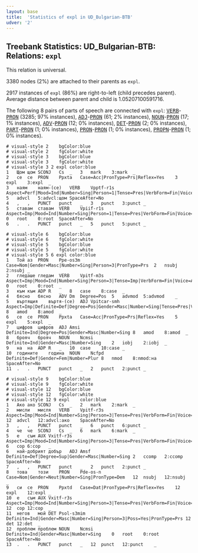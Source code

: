 ```yaml
---
layout: base
title:  'Statistics of expl in UD_Bulgarian-BTB'
udver: '2'
---
```


## Treebank Statistics: UD_Bulgarian-BTB: Relations: `expl`

This relation is universal.

3380 nodes (2%) are attached to their parents as `expl`.

2917 instances of `expl` (86%) are right-to-left (child precedes parent).
Average distance between parent and child is 1.05207100591716.

The following 8 pairs of parts of speech are connected with `expl`: <tt><a href="bg_btb-pos-VERB.html">VERB</a></tt>-<tt><a href="bg_btb-pos-PRON.html">PRON</a></tt> (3285; 97% instances), <tt><a href="bg_btb-pos-ADJ.html">ADJ</a></tt>-<tt><a href="bg_btb-pos-PRON.html">PRON</a></tt> (61; 2% instances), <tt><a href="bg_btb-pos-NOUN.html">NOUN</a></tt>-<tt><a href="bg_btb-pos-PRON.html">PRON</a></tt> (17; 1% instances), <tt><a href="bg_btb-pos-ADV.html">ADV</a></tt>-<tt><a href="bg_btb-pos-PRON.html">PRON</a></tt> (12; 0% instances), <tt><a href="bg_btb-pos-DET.html">DET</a></tt>-<tt><a href="bg_btb-pos-PRON.html">PRON</a></tt> (2; 0% instances), <tt><a href="bg_btb-pos-PART.html">PART</a></tt>-<tt><a href="bg_btb-pos-PRON.html">PRON</a></tt> (1; 0% instances), <tt><a href="bg_btb-pos-PRON.html">PRON</a></tt>-<tt><a href="bg_btb-pos-PRON.html">PRON</a></tt> (1; 0% instances), <tt><a href="bg_btb-pos-PROPN.html">PROPN</a></tt>-<tt><a href="bg_btb-pos-PRON.html">PRON</a></tt> (1; 0% instances).


~~~ conllu
# visual-style 2	bgColor:blue
# visual-style 2	fgColor:white
# visual-style 3	bgColor:blue
# visual-style 3	fgColor:white
# visual-style 3 2 expl	color:blue
1	Щом	щом	SCONJ	Cs	_	3	mark	3:mark	_
2	се	се	PRON	Ppxta	Case=Acc|PronType=Prs|Reflex=Yes	3	expl	3:expl	_
3	наям	наям-(се)	VERB	Vpptf-r1s	Aspect=Perf|Mood=Ind|Number=Sing|Person=1|Tense=Pres|VerbForm=Fin|Voice=Act	5	advcl	5:advcl:щом	SpaceAfter=No
4	,	,	PUNCT	punct	_	3	punct	3:punct	_
5	ставам	ставам	VERB	Vpiif-r1s	Aspect=Imp|Mood=Ind|Number=Sing|Person=1|Tense=Pres|VerbForm=Fin|Voice=Act	0	root	0:root	SpaceAfter=No
6	.	.	PUNCT	punct	_	5	punct	5:punct	_

~~~


~~~ conllu
# visual-style 6	bgColor:blue
# visual-style 6	fgColor:white
# visual-style 5	bgColor:blue
# visual-style 5	fgColor:white
# visual-style 5 6 expl	color:blue
1	Той	аз	PRON	Ppe-os3m	Case=Nom|Gender=Masc|Number=Sing|Person=3|PronType=Prs	2	nsubj	2:nsubj	_
2	гледаше	гледам	VERB	Vpitf-m3s	Aspect=Imp|Mood=Ind|Number=Sing|Person=3|Tense=Imp|VerbForm=Fin|Voice=Act	0	root	0:root	_
3	към	към	ADP	R	_	8	case	8:case	_
4	бясно	бясно	ADV	Dm	Degree=Pos	5	advmod	5:advmod	_
5	въртящия	въртя-(се)	ADJ	Vpitcar-smh	Aspect=Imp|Definite=Def|Degree=Pos|Gender=Masc|Number=Sing|Tense=Pres|VerbForm=Part|Voice=Act	8	amod	8:amod	_
6	се	се	PRON	Ppxta	Case=Acc|PronType=Prs|Reflex=Yes	5	expl	5:expl	_
7	цифров	цифров	ADJ	Amsi	Definite=Ind|Degree=Pos|Gender=Masc|Number=Sing	8	amod	8:amod	_
8	брояч	брояч	NOUN	Ncmsi	Definite=Ind|Gender=Masc|Number=Sing	2	iobj	2:iobj	_
9	на	на	ADP	R	_	10	case	10:case	_
10	годините	година	NOUN	Ncfpd	Definite=Def|Gender=Fem|Number=Plur	8	nmod	8:nmod:на	SpaceAfter=No
11	.	.	PUNCT	punct	_	2	punct	2:punct	_

~~~


~~~ conllu
# visual-style 9	bgColor:blue
# visual-style 9	fgColor:white
# visual-style 12	bgColor:blue
# visual-style 12	fgColor:white
# visual-style 12 9 expl	color:blue
1	Ако	ако	SCONJ	Cs	_	2	mark	2:mark	_
2	мисли	мисля	VERB	Vpitf-r3s	Aspect=Imp|Mood=Ind|Number=Sing|Person=3|Tense=Pres|VerbForm=Fin|Voice=Act	12	advcl	12:advcl:ако	SpaceAfter=No
3	,	,	PUNCT	punct	_	6	punct	6:punct	_
4	че	че	SCONJ	Cs	_	6	mark	6:mark	_
5	е	съм	AUX	Vxitf-r3s	Aspect=Imp|Mood=Ind|Number=Sing|Person=3|Tense=Pres|VerbForm=Fin|Voice=Act	6	cop	6:cop	_
6	най-добрият	добър	ADJ	Amsf	Definite=Def|Degree=Sup|Gender=Masc|Number=Sing	2	ccomp	2:ccomp	SpaceAfter=No
7	,	,	PUNCT	punct	_	2	punct	2:punct	_
8	това	този	PRON	Pde-os-n	Case=Nom|Gender=Neut|Number=Sing|PronType=Dem	12	nsubj	12:nsubj	_
9	си	се	PRON	Ppxtd	Case=Dat|PronType=Prs|Reflex=Yes	12	expl	12:expl	_
10	е	съм	AUX	Vxitf-r3s	Aspect=Imp|Mood=Ind|Number=Sing|Person=3|Tense=Pres|VerbForm=Fin|Voice=Act	12	cop	12:cop	_
11	негов	мой	DET	Psol-s3mim	Definite=Ind|Gender=Masc|Number=Sing|Person=3|Poss=Yes|PronType=Prs	12	det	12:det	_
12	проблем	проблем	NOUN	Ncmsi	Definite=Ind|Gender=Masc|Number=Sing	0	root	0:root	SpaceAfter=No
13	.	.	PUNCT	punct	_	12	punct	12:punct	_

~~~


